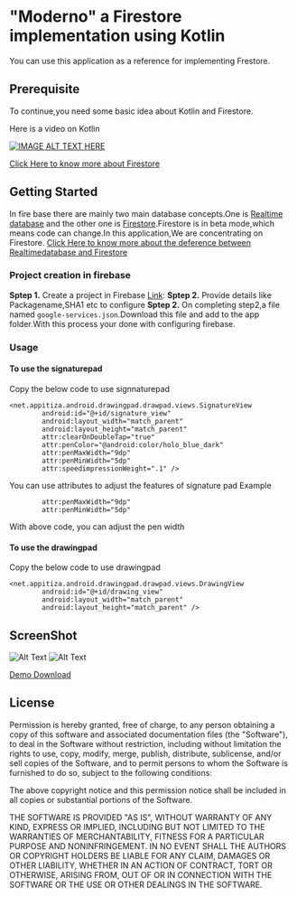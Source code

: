 # "Moderno" a Firestore implementation using Kotlin

You can use this application as a reference for implementing Frestore.

## Prerequisite
To continue,you need some basic idea about Kotlin and Firestore.

Here is a video on Kotlin


[![IMAGE ALT TEXT HERE](https://i1.ytimg.com/vi/ZIHnQQsfvD4/0.jpg)](https://www.youtube.com/watch?v=ZIHnQQsfvD4&t=20s)


[Click Here to know more about Firestore](https://firebase.google.com/docs/firestore/quickstart")

## Getting Started
In fire base there are mainly two main database concepts.One is [Realtime database](https://firebase.google.com/docs/database/")  and the other one is [Firestore](https://firebase.google.com/docs/firestore/").Firestore is in beta mode,which means code can change.In this application,We are concentrating on Firestore.
[Click Here to know more about the deference between Realtimedatabase and Firestore](https://firebase.google.com/docs/database/rtdb-vs-firestore")
### Project creation in firebase
**Sptep 1.** Create a project in Firebase [Link](https://firebase.google.com/docs/firestore/quickstart"):
**Sptep 2.** Provide  details like Packagename,SHA1 etc to configure
**Sptep 2.** On completing step2,a file named `google-services.json`.Download this file and add to the app folder.With this process your done with configuring firebase.


### Usage
#### To use the signaturepad
Copy the below code to use signnaturepad

```
<net.appitiza.android.drawingpad.drawpad.views.SignatureView
        android:id="@+id/signature_view"
        android:layout_width="match_parent"
        android:layout_height="match_parent"
        attr:clearOnDoubleTap="true"
        attr:penColor="@android:color/holo_blue_dark"
        attr:penMaxWidth="9dp"
        attr:penMinWidth="5dp"
        attr:speedimpressionWeight=".1" />
```

You can use attributes to adjust the features of signature pad
Example 
```
        attr:penMaxWidth="9dp"
        attr:penMinWidth="5dp"
```
With above code, you can adjust the pen width

#### To use the drawingpad
Copy the below code to use drawingpad

```
<net.appitiza.android.drawingpad.drawpad.views.DrawingView
        android:id="@+id/drawing_view"
        android:layout_width="match_parent"
        android:layout_height="match_parent" />
```


## ScreenShot

![Alt Text](https://github.com/appitiza/SignatureApp/blob/master/images/drawing.gif)
![Alt Text](https://github.com/appitiza/SignatureApp/blob/master/images/signature.gif)

[Demo Download](https://github.com/appitiza/SignatureApp/blob/master/apk/signatureapp.apk)

## License


Permission is hereby granted, free of charge, to any person obtaining a copy of this software and associated documentation files (the "Software"), to deal in the Software without restriction, including without limitation the rights to use, copy, modify, merge, publish, distribute, sublicense, and/or sell copies of the Software, and to permit persons to whom the Software is furnished to do so, subject to the following conditions:

The above copyright notice and this permission notice shall be included in all copies or substantial portions of the Software.

THE SOFTWARE IS PROVIDED "AS IS", WITHOUT WARRANTY OF ANY KIND, EXPRESS OR IMPLIED, INCLUDING BUT NOT LIMITED TO THE WARRANTIES OF MERCHANTABILITY, FITNESS FOR A PARTICULAR PURPOSE AND NONINFRINGEMENT. IN NO EVENT SHALL THE AUTHORS OR COPYRIGHT HOLDERS BE LIABLE FOR ANY CLAIM, DAMAGES OR OTHER LIABILITY, WHETHER IN AN ACTION OF CONTRACT, TORT OR OTHERWISE, ARISING FROM, OUT OF OR IN CONNECTION WITH THE SOFTWARE OR THE USE OR OTHER DEALINGS IN THE SOFTWARE.
